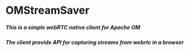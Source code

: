 # OMStreamSaver

##### This is a simple webRTC native client for Apache OM

##### The client provide API for capturing streams from webrtc in a browser

